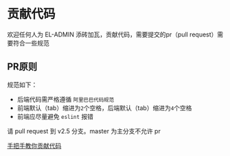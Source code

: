 # 贡献代码
欢迎任何人为 EL-ADMIN 添砖加瓦，贡献代码，需要提交的pr（pull request）需要符合一些规范
## PR原则

规范如下：

- 后端代码需严格遵循 `阿里巴巴代码规范`
- 前端默认（tab）缩进为`2`个空格，后端默认（tab）缩进为`4`个空格
- 前端应尽量避免 `eslint` 报错

请 pull request 到 v2.5 分支。master 为主分支不允许 pr

 [手把手教你贡献代码](https://www.cnblogs.com/wenber/p/3630921.html)
